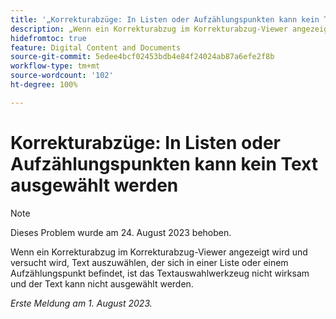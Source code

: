 ```yaml
---
title: '„Korrekturabzüge: In Listen oder Aufzählungspunkten kann kein Text ausgewählt werden“'
description: „Wenn ein Korrekturabzug im Korrekturabzug-Viewer angezeigt wird und versucht wird, Text auszuwählen, der sich in einer Liste oder einem Aufzählungspunkt befindet, ist das Textauswahlwerkzeug nicht wirksam und der Text kann nicht ausgewählt werden.“
hidefromtoc: true
feature: Digital Content and Documents
source-git-commit: 5edee4bcf02453bdb4e84f24024ab87a6efe2f8b
workflow-type: tm+mt
source-wordcount: '102'
ht-degree: 100%

---
```



# Korrekturabzüge: In Listen oder Aufzählungspunkten kann kein Text ausgewählt werden

<!--WF and WFP TOCs-->

>[!NOTE]
>
>Dieses Problem wurde am 24. August 2023 behoben.

Wenn ein Korrekturabzug im Korrekturabzug-Viewer angezeigt wird und versucht wird, Text auszuwählen, der sich in einer Liste oder einem Aufzählungspunkt befindet, ist das Textauswahlwerkzeug nicht wirksam und der Text kann nicht ausgewählt werden.

_Erste Meldung am 1. August 2023._

